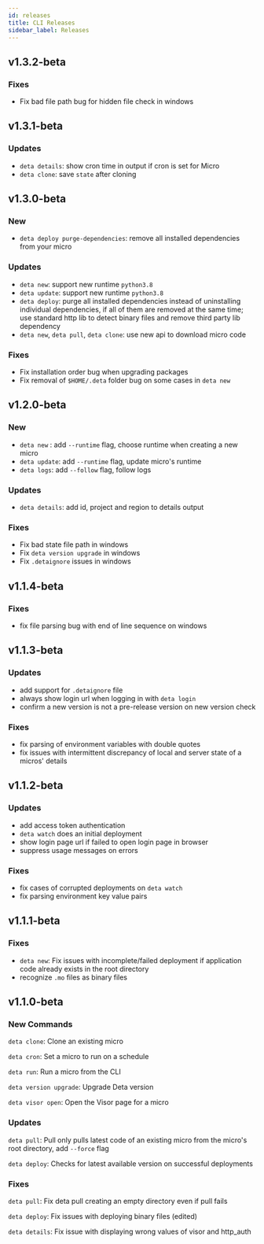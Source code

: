 ```yaml
---
id: releases
title: CLI Releases
sidebar_label: Releases
---
```


## v1.3.2-beta

### Fixes
- Fix bad file path bug for hidden file check in windows

## v1.3.1-beta

### Updates
- `deta details`: show cron time in output if cron is set for Micro
- `deta clone`: save `state` after cloning

## v1.3.0-beta

### New
- `deta deploy purge-dependencies`:  remove all installed dependencies from your micro

### Updates
- `deta new`: support new runtime `python3.8`
- `deta update`: support new runtime `python3.8`
- `deta deploy`: purge all installed dependencies instead of uninstalling individual dependencies, if all of them are removed at the same time; use standard http lib to detect binary files and remove third party lib dependency
- `deta new`, `deta pull`, `deta clone`: use new api to download micro code

### Fixes
- Fix installation order bug when upgrading packages
- Fix removal of `$HOME/.deta` folder bug on some cases in `deta new`

## v1.2.0-beta

### New
- `deta new` : add `--runtime` flag, choose runtime when creating a new micro
- `deta update`: add `--runtime` flag, update micro's runtime
- `deta logs`: add `--follow` flag, follow logs 

### Updates
- `deta details`: add id, project and region to details output

### Fixes
- Fix bad state file path in windows
- Fix `deta version upgrade` in windows
- Fix `.detaignore` issues in windows

## v1.1.4-beta

### Fixes
- fix file parsing bug with end of line sequence on windows

## v1.1.3-beta

### Updates 
- add support for `.detaignore` file
- always show login url when logging in with `deta login`
- confirm a new version is not a pre-release version on new version check

### Fixes
- fix parsing of environment variables with double quotes
- fix issues with intermittent discrepancy of local and server state of a micros' details

## v1.1.2-beta

### Updates
- add access token authentication
- `deta watch` does an initial deployment
- show login page url if failed to open login page in browser
- suppress usage messages on errors

### Fixes
- fix cases of corrupted deployments on `deta watch`
- fix parsing environment key value pairs

## v1.1.1-beta

### Fixes
- `deta new`: Fix issues with incomplete/failed deployment if application code already exists in the root directory
- recognize `.mo` files as binary files

## v1.1.0-beta

### New Commands

`deta clone`:  Clone an existing micro

`deta cron`:  Set a micro to run on a schedule

`deta run`:  Run a micro from the CLI

`deta version upgrade`:  Upgrade Deta version

`deta visor open`:  Open the Visor page for a micro

### Updates

`deta pull`: Pull only pulls latest code of an existing micro from the micro's root directory, add `--force` flag

`deta deploy`: Checks for latest available version on successful deployments

### Fixes

`deta pull`: Fix deta pull creating an empty directory even if pull fails

`deta deploy`: Fix issues with deploying binary files (edited)

`deta details`: Fix issue with displaying wrong values of visor and http_auth